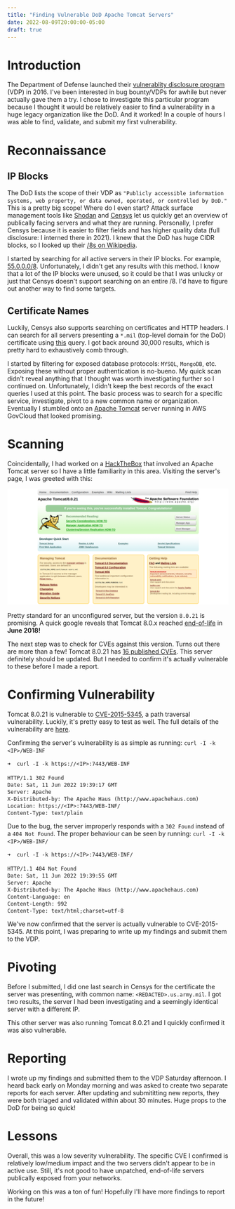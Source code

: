 ```yaml
---
title: "Finding Vulnerable DoD Apache Tomcat Servers"
date: 2022-08-09T20:00:00-05:00
draft: true
---
```


# Introduction

The Department of Defense launched their [vulnerablity disclosure program](https://hackerone.com/deptofdefense) (VDP) in 2016. I've been interested in bug bounty/VDPs for awhile but never actually gave them a try. I chose to investigate this particular program because I thought it would be relatively easier to find a vulnerability in a huge legacy organization like the DoD. And it worked! In a couple of hours I was able to find, validate, and submit my first vulnerability.

# Reconnaissance

## IP Blocks

The DoD lists the scope of their VDP as ``"Publicly accessible information systems, web property, or data owned, operated, or controlled by DoD."`` This is a pretty big scope! Where do I even start? Attack surface management tools like [Shodan](https://www.shodan.io/) and [Censys](https://search.censys.io/) let us quickly get an overview of publically facing servers and what they are running. Personally, I prefer Censys because it is easier to filter fields and has higher quality data (full disclosure: I interned there in 2021). I knew that the DoD has huge CIDR blocks, so I looked up their [/8s on Wikipedia](https://en.wikipedia.org/wiki/List_of_assigned_/8_IPv4_address_blocks#List_of_assigned_/8_blocks_to_the_United_States_Department_of_Defense).

I started by searching for all active servers in their IP blocks. For example, [55.0.0.0/8](https://search.censys.io/search?resource=hosts&sort=RELEVANCE&per_page=25&virtual_hosts=EXCLUDE&q=ip%3A+55.0.0.0%2F8). Unfortunately, I didn't get any results with this method. I know that a lot of the IP blocks were unused, so it could be that I was unlucky or just that Censys doesn't support searching on an entire /8. I'd have to figure out another way to find some targets.

## Certificate Names

Luckily, Censys also supports searching on certificates and HTTP headers. I can search for all servers presenting a ``*.mil`` (top-level domain for the DoD) certificate using [this](https://search.censys.io/search?resource=hosts&sort=RELEVANCE&per_page=25&virtual_hosts=EXCLUDE&q=services.tls.certificates.leaf_data.subject.common_name%3A+*.mil) query. I got back around 30,000 results, which is pretty hard to exhaustively comb through.

I started by filtering for exposed database protocols: ``MYSQL``, ``MongoDB``, etc. Exposing these without proper authentication is no-bueno. My quick scan didn't reveal anything that I thought was worth investigating further so I continued on. Unfortunately, I didn't keep the best records of the exact queries I used at this point. The basic process was to search for a specific service, investigate, pivot to a new common name or organization. Eventually I stumbled onto an [Apache Tomcat](https://tomcat.apache.org/) server running in AWS GovCloud that looked promising.


# Scanning

Coincidentally, I had worked on a [HackTheBox](https://arkanoidctf.medium.com/hackthebox-writeup-jerry-aa2b992917a7) that involved an Apache Tomcat server so I have a little familiarity in this area. Visiting the server's page, I was greeted with this:

![homepage](/img/website.png)

Pretty standard for an unconfigured server, but the version ``8.0.21`` is promising. A quick google reveals that Tomcat 8.0.x reached [end-of-life](https://tomcat.apache.org/tomcat-80-eol.html) in **June 2018!** 

The next step was to check for CVEs against this version. Turns out there are more than a few! Tomcat 8.0.21 has [16 published CVEs](https://www.cvedetails.com/vulnerability-list.php?vendor_id=45&product_id=887&version_id=540778&page=1&hasexp=0&opdos=0&opec=0&opov=0&opcsrf=0&opgpriv=0&opsqli=0&opxss=0&opdirt=0&opmemc=0&ophttprs=0&opbyp=0&opfileinc=0&opginf=0&cvssscoremin=0&cvssscoremax=0&year=0&month=0&cweid=0&order=3&trc=16&sha=25e452bacc35f15fb25b5d9df0121acfe6a4f72b). This server definitely should be updated. But I needed to confirm it's actually vulnerable to these before I made a report.

# Confirming Vulnerability

Tomcat 8.0.21 is vulnerable to [CVE-2015-5345](https://nvd.nist.gov/vuln/detail/CVE-2015-5345), a path traversal vulnerability. Luckily, it's pretty easy to test as well. The full details of the vulnerability are [here](https://hackdefense.com/publications/cve-2015-5345-apache-tomcat-vulnerability/).

Confirming the server's vulnerability is as simple as running: ``curl -I -k <IP>/WEB-INF``

```
➜  curl -I -k https://<IP>:7443/WEB-INF

HTTP/1.1 302 Found
Date: Sat, 11 Jun 2022 19:39:17 GMT
Server: Apache
X-Distributed-by: The Apache Haus (http://www.apachehaus.com)
Location: https://<IP>:7443/WEB-INF/
Content-Type: text/plain
```

Due to the bug, the server improperly responds with a ``302 Found`` instead of a ``404 Not Found``. The proper behaviour can be seen by running: ``curl -I -k <IP>/WEB-INF/``

```
➜  curl -I -k https://<IP>:7443/WEB-INF/

HTTP/1.1 404 Not Found
Date: Sat, 11 Jun 2022 19:39:55 GMT
Server: Apache
X-Distributed-by: The Apache Haus (http://www.apachehaus.com)
Content-Language: en
Content-Length: 992
Content-Type: text/html;charset=utf-8

```

We've now confirmed that the server is actually vulnerable to CVE-2015-5345. At this point, I was preparing to write up my findings and submit them to the VDP. 


# Pivoting

Before I submitted, I did one last search in Censys for the certificate the server was presenting, with common name: ``<REDACTED>.us.army.mil``. I got two results, the server I had been investigating and a seemingly identical server with a different IP. 

This other server was also running Tomcat 8.0.21 and I quickly confirmed it was also vulnerable.

# Reporting

I wrote up my findings and submitted them to the VDP Saturday afternoon. I heard back early on Monday morning and was asked to create two separate reports for each server. After updating and submititting new reports, they were both triaged and validated within about 30 minutes. Huge props to the DoD for being so quick!


# Lessons

Overall, this was a low severity vulnerability. The specific CVE I confirmed is relatively low/medium impact and the two servers didn't appear to be in active use. Still, it's not good to have unpatched, end-of-life servers publically exposed from your networks.

Working on this was a ton of fun! Hopefully I'll have more findings to report in the future!

